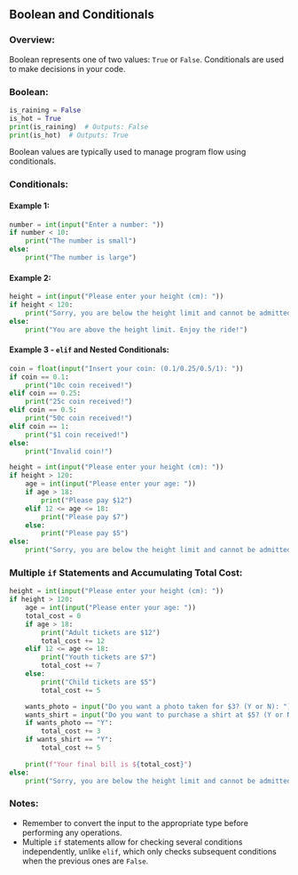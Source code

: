 ## **Boolean and Conditionals**
### **Overview:**
Boolean represents one of two values: `True` or `False`. Conditionals are used to make decisions in your code.

### **Boolean:**
```python
is_raining = False
is_hot = True
print(is_raining)  # Outputs: False
print(is_hot)  # Outputs: True
```
Boolean values are typically used to manage program flow using conditionals.

### **Conditionals:**
#### **Example 1:**
```python
number = int(input("Enter a number: "))
if number < 10:
    print("The number is small")
else:
    print("The number is large")
```

#### **Example 2:**
```python
height = int(input("Please enter your height (cm): "))
if height < 120:
    print("Sorry, you are below the height limit and cannot be admitted into this ride")
else:
    print("You are above the height limit. Enjoy the ride!")
```

#### **Example 3 - `elif` and Nested Conditionals:**
```python
coin = float(input("Insert your coin: (0.1/0.25/0.5/1): "))
if coin == 0.1:
    print("10c coin received!")
elif coin == 0.25:
    print("25c coin received!")
elif coin == 0.5:
    print("50c coin received!")
elif coin == 1:
    print("$1 coin received!")
else:
    print("Invalid coin!")

height = int(input("Please enter your height (cm): "))
if height > 120:
    age = int(input("Please enter your age: "))
    if age > 18:
        print("Please pay $12")
    elif 12 <= age <= 18:
        print("Please pay $7")
    else:
        print("Please pay $5")
else:
    print("Sorry, you are below the height limit and cannot be admitted into this ride")
```

### **Multiple `if` Statements and Accumulating Total Cost:**
```python
height = int(input("Please enter your height (cm): "))
if height > 120:
    age = int(input("Please enter your age: "))
    total_cost = 0
    if age > 18:
        print("Adult tickets are $12")
        total_cost += 12
    elif 12 <= age <= 18:
        print("Youth tickets are $7")
        total_cost += 7
    else:
        print("Child tickets are $5")
        total_cost += 5

    wants_photo = input("Do you want a photo taken for $3? (Y or N): ")
    wants_shirt = input("Do you want to purchase a shirt at $5? (Y or N): ")
    if wants_photo == "Y":
        total_cost += 3
    if wants_shirt == "Y":
        total_cost += 5
    
    print(f"Your final bill is ${total_cost}")
else:
    print("Sorry, you are below the height limit and cannot be admitted into this ride")
```

### **Notes:**
- Remember to convert the input to the appropriate type before performing any operations.
- Multiple `if` statements allow for checking several conditions independently, unlike `elif`, which only checks subsequent conditions when the previous ones are `False`.
